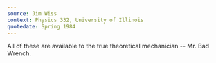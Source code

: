 ```yaml
---
source: Jim Wiss
context: Physics 332, University of Illinois
quotedate: Spring 1984
---
```

All of these are available to the true theoretical mechanician -- Mr. Bad Wrench.
